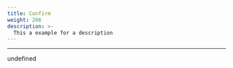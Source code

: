 ```yaml
---
title: Confirm
weight: 266
description: >-
  This a example for a description
---
```


---

undefined
